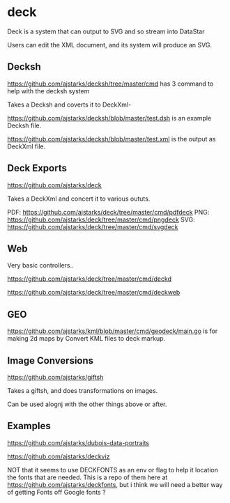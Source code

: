 # deck

Deck is a system that can output to SVG and so stream into DataStar

Users can edit the XML document, and its system will produce an SVG.



## Decksh

https://github.com/ajstarks/decksh/tree/master/cmd has 3 command to help with the decksh system 

Takes a Decksh and coverts it to DeckXml-


https://github.com/ajstarks/decksh/blob/master/test.dsh is an example Decksh file.
 
https://github.com/ajstarks/decksh/blob/master/test.xml is the output as DeckXml file.


## Deck Exports

https://github.com/ajstarks/deck

Takes a DeckXml and concert it to various oututs.

PDF: https://github.com/ajstarks/deck/tree/master/cmd/pdfdeck
PNG: https://github.com/ajstarks/deck/tree/master/cmd/pngdeck
SVG: https://github.com/ajstarks/deck/tree/master/cmd/svgdeck


## Web

Very basic controllers..

https://github.com/ajstarks/deck/tree/master/cmd/deckd

https://github.com/ajstarks/deck/tree/master/cmd/deckweb


## GEO

https://github.com/ajstarks/kml/blob/master/cmd/geodeck/main.go is for making 2d maps by Convert KML files to deck markup.

## Image Conversions

https://github.com/ajstarks/giftsh

Takes a giftsh, and does transformations on images.

Can be used alognj with the other things above or after.

## Examples

https://github.com/ajstarks/dubois-data-portraits

https://github.com/ajstarks/deckviz

NOT that it seems to use DECKFONTS as an env or flag to help it location the fonts that are needed. This is a repo of them here at https://github.com/ajstarks/deckfonts, but i think we will need a better way of getting Fonts off Google fonts ?



